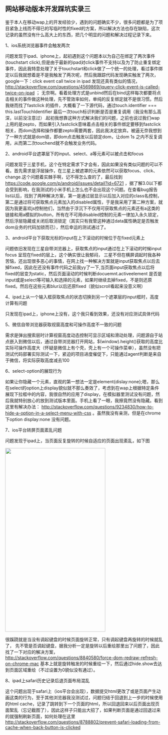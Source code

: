    网站移动版本开发踩坑实录三
   ----------------------------
   
   
   鉴于本人在移动wap上的开发经验少，遇到的问题确实不少，很多问题都是为了项目紧急上线而不得已的写临时性的fixed的方案，所以解决方法也存在缺陷，这次记录的虽然没有什么高大上的东西，把几个明显的问题和解决过程记录下来。

   1、ios系统浏览器事件会触发两次
   
   问题发现于ipad、iphone上，起初遇到这个问题本以为自己在绑定了两次事件(touchstart click),但是由于最新的ipad对click事件不支持以及为了防止重复绑定事件，因此我特意处理了关于touchstart和click做了一个统一的处理，看过事件绑定以后我就想着是不是我触发了两次呢，然后我跟踪代码发现确实触发了两次，google一下：click event call twice in ipad 发现还真有类似的情况，http://stackoverflow.com/questions/4569869/jquery-click-event-is-called-twice-on-ipad ； 无奈啊。看着处理方式是unbind然后在bind这样每次都要将点击相关的事件做这种处理，先不管效率如何，单纯的反复绑定就不是很习惯。然后我继而找了fastclick 的插件，大概看了一下源代码，通过touch.identifier === this.lastTouchIdentifier 最后一次touch标识判断是否是重复调用（我没有那么高深，以前没注意过）.起初我想靠这种方式解决我们的问题，之前也说过我们wap上用的是zepto，而如果引入fastclick意味着点击相关的事件绑定要移到fastclick相关，而dom选择和操作都要zepto需要两套，因此我决定放弃。被逼无奈我想到了一种方式就是dom锁，即dom点击触发以后锁定dom，让dom 1s 之内不反复调用，从而第二次touchend就不会触发业务代码。
   
   2、android平台遮罩层下的input、select、a等元素可以被点击和focus
   
  问题发现于三星手机，这个在特定需求下才会有，因此如果没有类似问题的可以不看。首先需求是浮层操作，在三星上被遮罩的元素依然可以获取focus、click、change.这个问题着实棘手啊，记不得怎么查的了，最后找到 https://code.google.com/p/android/issues/detail?id=6721 ，据了解3.0以下都会受到影响，在我测试的小米手机上怎么也不会出现这个问题。在查看bug报告list以后，找到了两种解决方案，第一是通过层显示以后加入对应的class名控制，第二是通过将可获取焦点元素加入的disabled属性，于是我采用了第二种方案，就因为我更喜欢js控制他们，当然由于浮沉下不仅用可获取焦点的元素还有a这类的链接和用a模拟的button，所有在不可用disabled控制的元素一律加入永久锁定，然后浮层隐藏或关闭后取消锁定（其实只有我管这种通过data属性确定是否触发dom业务的代码加锁而已），然后幸运的测试通过了。
  
  3、android平台下获取光标的input在上下滚动的时候位于在fixed元素上
  
  问题依旧发现在三星自带浏览器上，获取焦点的input通过在上下滚动的时候input focus 呈现在fixed的层上，这个确实很让我郁闷， 三星不但在横屏调起时我各种苦恼，还出现很多恶心的事情，在网上找一种解决方案就是input获取焦点以后去掉fixed，因此在还没有事件代码之前我yy了一下,当页面input获取焦点以后将fixed的层变为static，然后页面滚动的时候判断docuemnt.activeelement 是否是input或是select等可输入和选择的元素，如果时继续去掉fixed，不是则还原fixed。然后在这些元素blur以后还原fixed（貌似scroll看起来没意义啊）
  
  4、ipad上从一个输入框获取焦点的状态切换到另一个遮罩层的input框时，高度计算有问题
  
  只发现在ipad上，iphone上没有，这个我只看到效果，还没有对应测试具体代码
  
  5、微信自带浏览器获取视窗高度和可操作高度不一致的问题
  
  需求是弹出搜索层时计算视窗高度动态控制可显示区域和滑动处理，问题源自于站点嵌入到微信以后，通过自带浏览器打开网站，$(window).height()获取的高度比实际可操作高度大（怀疑是微信上有个壳，壳上有一个可操作菜单），虽然没有把测试代码部署实际测试一下，紧迫的项目进度催促下，只能通过agent判断是来自于微信，将实际获取高度减去100
  
  6、select-option的展现行为

   如果让你隐藏一个元素，直观的第一想法一定是element{dislay:none};嗯，那么在select的option上display貌似就不那么奏效了，考虑到在wap上根据特定条件展现下拉框中的内容，我很自然的应用了display，在模拟器里测试没有问题，然后我就特别放心的放到测试版本里面。手机上看了一眼，我擦竟然没有隐藏。看到这里有解决办法： http://stackoverflow.com/questions/9234830/how-to-hide-a-option-in-a-select-menu-with-css 。虽然我没有亲测，但是在chrome下option display:none 没有问题。
   
   7、ios平台转屏页面紊乱问题
   
   问题发现于ipad上，当页面反复旋转的时候自适应的页面出现紊乱，如下图
   
   
   <img  height="585" width="320" src="http://cdn.xnwimg.com/down/f:%7B53559DBA-82BB-CB67-298C-F10A66336CC9%7D/1.gif"/>
   
   很蹊跷就是当没有调起键盘的时候页面旋转正常，只有调起键盘再旋转的时候就乱了，
   先不管是否调起键盘，据我分析一定是旋转以后重绘那里出了问题了，因此找了一下对应的解决方案， http://stackoverflow.com/questions/8840580/force-dom-redraw-refresh-on-chrome-mac 基本上就是旋转触发的时候重绘一下，然后通过hide.show去达到页面区域重绘（不过设置为0貌似没有通过）。
   
   8、ipad上safari历史记录后退页面布局混乱
   
   这个问题出现于safari上（ios平台会出现），数据提交html更改了或是页面产生动画这类的行为，至于其他浏览器我没测试过，问题归结于回退到上一步的时候使用的html cache，记录了跳转到下一个页面的html，所以回退回来以后页面出现页面絮乱（忘记截图了），因此这样子只能出大招了，如果判断页面是通过回退过来的就强制刷新页面，如何处理在这里 http://stackoverflow.com/questions/8788802/prevent-safari-loading-from-cache-when-back-button-is-clicked 
   
 
